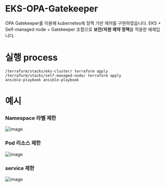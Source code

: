 # EKS-OPA-Gatekeeper
OPA Gatekeeper를 이용해 kubernetes에 정책 기반 제어를 구현하였습니다.
EKS + Self-managed node + Gatekeeper 조합으로 **보안/자원 제약 정책**을 적용한 예제입니다.

# 실행 process
`/terraform/stacks/eks-cluster/ terraform apply`  
`/terraform/stacks/self-managed-node/ terraform apply`  
`ansible-playbook ansible-playbook`  

# 예시
### Namespace 라벨 제한
![image](https://github.com/user-attachments/assets/5e56bbeb-1d9f-4ae8-a424-12f64337d334)  

### Pod 리소스 제한
![image](https://github.com/user-attachments/assets/15cd5b87-2146-43bc-b256-e8b8a0f7b64d)  

### service 제한
![image](https://github.com/user-attachments/assets/198dbbc1-f063-4c5f-81ab-a1940f2b350c)
